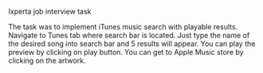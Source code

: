 Ixperta job interview task

The task was to implement iTunes music search with playable results. Navigate to Tunes tab where search bar is located. Just type the name of the desired song into search bar and 5 results will appear. You can play the preview by clicking on play button. You can get to Apple Music store by clicking on the artwork.
